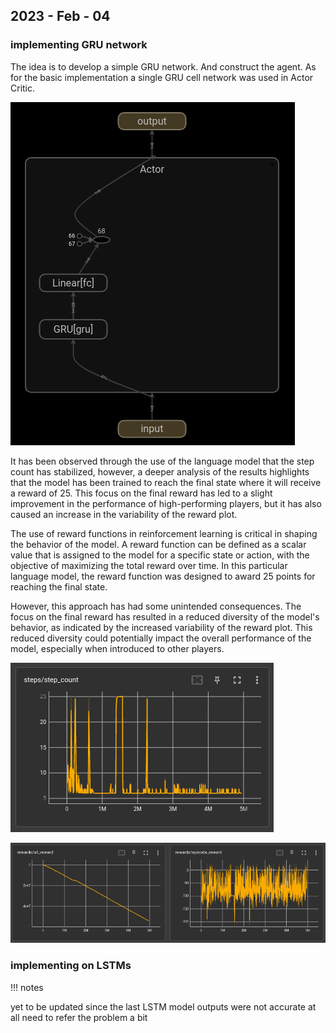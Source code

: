 ## 2023 - Feb - 04

### implementing GRU network 

The idea is to develop a simple GRU network. And construct the agent. As for the basic implementation a single GRU cell network was used in Actor Critic. 

![single cell GRU model](https://github.com/hasithz/Nao_doc/blob/main/assets/images/GRU%20cell%20model.png?raw=true)

<!-- Now in here using this model, there are few key things we can see that the step count has been stabilized, but when considering the results it is clear that the model has trained on getting it to the next end of the states where it will be rewarded 25 in the end. So even though for the high players a slight improvement was captured when introduced other players, the variation on the reward plot got bigger and effect the whole model. -->

It has been observed through the use of the language model that the step count has stabilized, however, a deeper analysis of the results highlights that the model has been trained to reach the final state where it will receive a reward of 25. This focus on the final reward has led to a slight improvement in the performance of high-performing players, but it has also caused an increase in the variability of the reward plot.

The use of reward functions in reinforcement learning is critical in shaping the behavior of the model. A reward function can be defined as a scalar value that is assigned to the model for a specific state or action, with the objective of maximizing the total reward over time. In this particular language model, the reward function was designed to award 25 points for reaching the final state.

However, this approach has had some unintended consequences. The focus on the final reward has resulted in a reduced diversity of the model's behavior, as indicated by the increased variability of the reward plot. This reduced diversity could potentially impact the overall performance of the model, especially when introduced to other players.

![step](https://github.com/hasithz/Nao_doc/blob/main/assets/images/GRU%20step%202023-02-05.png?raw=true)

![q value](https://github.com/hasithz/Nao_doc/blob/main/assets/images/GRU%20reward%202023-02-05.png?raw=true)


### implementing on LSTMs

!!! notes

yet to be updated since the last LSTM model outputs were not accurate at all
need to refer the problem a bit